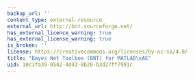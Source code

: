 ```yaml
---
backup_url: ''
content_type: external-resource
external_url: http://bnt.sourceforge.net/
has_external_licence_warning: true
has_external_license_warning: true
is_broken: ''
license: https://creativecommons.org/licenses/by-nc-sa/4.0/
title: "Bayes Net Toolbox (BNT) for MATLAB\xAE"
uid: 10c1fa39-0542-4d43-8b20-b3d27ff7991c
---
```

